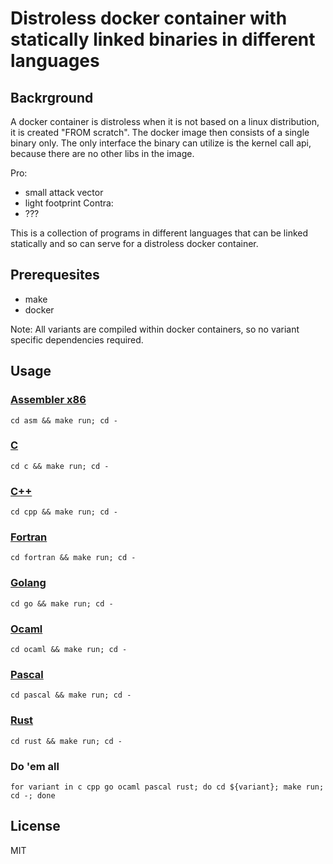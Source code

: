 # Distroless docker container with statically linked binaries in different languages

## Backrground
A docker container is distroless when it is not based on a linux distribution, it is created "FROM scratch". The docker image then consists of a single binary only. The only interface the binary can utilize is the kernel call api, because there are no other libs in the image. 

Pro:
- small attack vector
- light footprint
Contra:
- ???

This is a collection of programs in different languages that can be linked statically and so can serve for a distroless docker container.

## Prerequesites
* make
* docker

Note: All variants are compiled within docker containers, so no variant specific dependencies required.

## Usage

### [Assembler x86](./asm)
```
cd asm && make run; cd -
```

### [C](./c)
```
cd c && make run; cd -
```

### [C++](./cpp)
```
cd cpp && make run; cd -
```

### [Fortran](./fortran)
```
cd fortran && make run; cd -
```

### [Golang](./go)
```
cd go && make run; cd -
```

### [Ocaml](./ocaml)
```
cd ocaml && make run; cd -
```

### [Pascal](./pascal)
```
cd pascal && make run; cd -
```

### [Rust](./rust)
```
cd rust && make run; cd -
```

### Do 'em all
```
for variant in c cpp go ocaml pascal rust; do cd ${variant}; make run; cd -; done
```

## License
MIT
